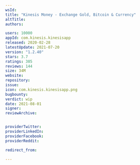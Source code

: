 ```yaml
---
wsId: 
title: "Kinesis Money - Exchange Gold, Bitcoin & Currency"
altTitle: 
authors:

users: 10000
appId: com.kinesis.kinesisapp
released: 2020-02-28
latestUpdate: 2021-07-20
version: "1.2.40"
stars: 3.7
ratings: 305
reviews: 144
size: 34M
website: 
repository: 
issue: 
icon: com.kinesis.kinesisapp.png
bugbounty: 
verdict: wip
date: 2021-08-01
signer: 
reviewArchive:


providerTwitter: 
providerLinkedIn: 
providerFacebook: 
providerReddit: 

redirect_from:

---
```



